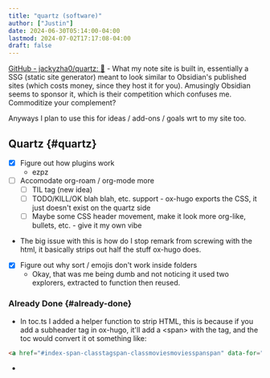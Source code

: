 ```yaml
---
title: "quartz (software)"
author: ["Justin"]
date: 2024-06-30T05:14:00-04:00
lastmod: 2024-07-02T17:17:08-04:00
draft: false
---
```


[GitHub - jackyzha0/quartz: 🌱](https://github.com/jackyzha0/quartz) - What my note site is built in, essentially a SSG
(static site generator) meant to look similar to Obsidian's published sites
(which costs money, since they host it for you). Amusingly Obsidian seems to
sponsor it, which is their competition which confuses me. Commoditize your
complement?

Anyways I plan to use this for ideas / add-ons / goals wrt to my site too.


## Quartz {#quartz}

-   [X] Figure out how plugins work
    -   ezpz
-   [ ] Accomodate org-roam / org-mode more
    -   [ ] TIL tag (new idea)
    -   [ ] TODO/KILL/OK blah blah, etc. support - ox-hugo exports the CSS, it just
        doesn't exist on the quartz side
    -   [ ] Maybe some CSS header movement, make it look more org-like, bullets,
        etc. - give it my own vibe
-   The big issue with this is how do I stop remark from screwing with the html,
    it basically strips out half the stuff ox-hugo does.
-   [X] Figure out why sort / emojis don't work inside folders
    -   Okay, that was me being dumb and not noticing it used two explorers,
        extracted to function then reused.


### Already Done {#already-done}

-   In toc.ts I added a helper function to strip HTML, this is because if you add
    a subheader tag in ox-hugo, it'll add a &lt;span&gt; with the tag, and the toc would
    convert it ot something like:

<!--listend-->

```html
<a href="#index-span-classtagspan-classmoviesmoviesspanspan" data-for="index-span-classtagspan-classmoviesmoviesspanspan">Index &lt;span class="tag"&gt;&lt;span class="movies"&gt;movies&lt;/span&gt;&lt;/span&gt;</a>
```

-
